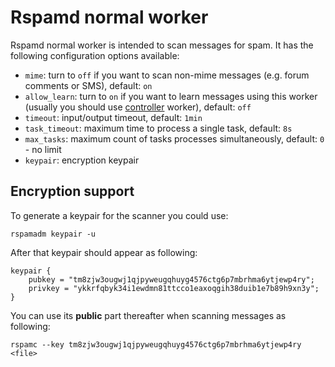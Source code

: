 # Rspamd normal worker

Rspamd normal worker is intended to scan messages for spam. It has the following configuration options available:

* `mime`: turn to `off` if you want to scan non-mime messages (e.g. forum comments or SMS), default: `on`
* `allow_learn`: turn to `on` if you want to learn messages using this worker (usually you should use [controller](controller.md) worker), default: `off`
* `timeout`: input/output timeout, default: `1min`
* `task_timeout`: maximum time to process a single task, default: `8s`
* `max_tasks`: maximum count of tasks processes simultaneously, default: `0` - no limit
* `keypair`: encryption keypair

## Encryption support

To generate a keypair for the scanner you could use:

    rspamadm keypair -u

After that keypair should appear as following:

~~~nginx
keypair {
    pubkey = "tm8zjw3ougwj1qjpyweugqhuyg4576ctg6p7mbrhma6ytjewp4ry";
    privkey = "ykkrfqbyk34i1ewdmn81ttcco1eaxoqgih38duib1e7b89h9xn3y";
}
~~~

You can use its **public** part thereafter when scanning messages as following:

    rspamc --key tm8zjw3ougwj1qjpyweugqhuyg4576ctg6p7mbrhma6ytjewp4ry <file>

